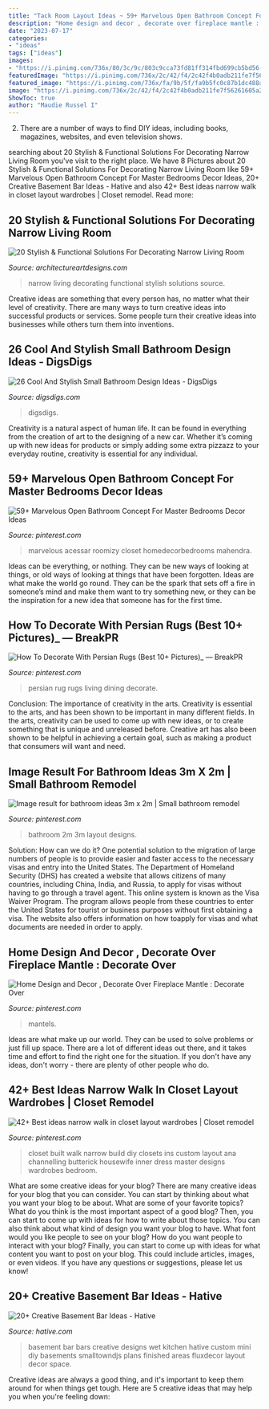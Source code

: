 ```yaml
---
title: "Tack Room Layout Ideas ~ 59+ Marvelous Open Bathroom Concept For Master Bedrooms Decor Ideas"
description: "Home design and decor , decorate over fireplace mantle : decorate over"
date: "2023-07-17"
categories:
- "ideas"
tags: ["ideas"]
images:
- "https://i.pinimg.com/736x/80/3c/9c/803c9cca73fd81ff314fbd699cb5bd56--fireplace-mantles-fireplace-ideas.jpg"
featuredImage: "https://i.pinimg.com/736x/2c/42/f4/2c42f4b0adb211fe7f56261605a22c39.jpg"
featured_image: "https://i.pinimg.com/736x/fa/9b/5f/fa9b5fc0c87b1dc488aab1e2fde3ad32.jpg"
image: "https://i.pinimg.com/736x/2c/42/f4/2c42f4b0adb211fe7f56261605a22c39.jpg"
ShowToc: true
author: "Maudie Russel I"
---
```



2. There are a number of ways to find DIY ideas, including books, magazines, websites, and even television shows.

	

		
searching about 20 Stylish &amp; Functional Solutions For Decorating Narrow Living Room you've visit to the right place. We have 8 Pictures about 20 Stylish &amp; Functional Solutions For Decorating Narrow Living Room like 59+ Marvelous Open Bathroom Concept For Master Bedrooms Decor Ideas, 20+ Creative Basement Bar Ideas - Hative and also 42+ Best ideas narrow walk in closet layout wardrobes | Closet remodel. Read more:
		
    
## 20 Stylish &amp; Functional Solutions For Decorating Narrow Living Room

<img loading=lazy src="https://www.architectureartdesigns.com/wp-content/uploads/2016/04/16-24.jpg" onerror="this.onerror=null;this.src='https://tse1.mm.bing.net/th?id=OIP.ssqSVvoB4xA65ATaqxANfAHaKd&amp;pid=15.1';" alt="20 Stylish &amp; Functional Solutions For Decorating Narrow Living Room">

_Source: architectureartdesigns.com_

>narrow living decorating functional stylish solutions source. 

	

Creative ideas are something that every person has, no matter what their level of creativity. There are many ways to turn creative ideas into successful products or services. Some people turn their creative ideas into businesses while others turn them into inventions.

    
## 26 Cool And Stylish Small Bathroom Design Ideas - DigsDigs

<img loading=lazy src="https://www.digsdigs.com/photos/cool-and-stylish-small-bathroom-design-ideas-20-554x828.jpg" onerror="this.onerror=null;this.src='https://tse2.mm.bing.net/th?id=OIP.cGhVTn5mZTJTT7ryVT9TQAHaLE&amp;pid=15.1';" alt="26 Cool And Stylish Small Bathroom Design Ideas - DigsDigs">

_Source: digsdigs.com_

>digsdigs. 

	

Creativity is a natural aspect of human life. It can be found in everything from the creation of art to the designing of a new car. Whether it’s coming up with new ideas for products or simply adding some extra pizzazz to your everyday routine, creativity is essential for any individual.

    
## 59+ Marvelous Open Bathroom Concept For Master Bedrooms Decor Ideas

<img loading=lazy src="https://i.pinimg.com/736x/79/93/17/79931715a6ea78c575fd8c04122217ee.jpg" onerror="this.onerror=null;this.src='https://tse1.mm.bing.net/th?id=OIP.OpliDYNDVAh3dIXQz8pWAgHaKM&amp;pid=15.1';" alt="59+ Marvelous Open Bathroom Concept For Master Bedrooms Decor Ideas">

_Source: pinterest.com_

>marvelous acessar roomizy closet homedecorbedrooms mahendra. 

	

Ideas can be everything, or nothing. They can be new ways of looking at things, or old ways of looking at things that have been forgotten. Ideas are what make the world go round. They can be the spark that sets off a fire in someone’s mind and make them want to try something new, or they can be the inspiration for a new idea that someone has for the first time.

    
## How To Decorate With Persian Rugs (Best 10+ Pictures)_ — BreakPR

<img loading=lazy src="https://i.pinimg.com/736x/2c/42/f4/2c42f4b0adb211fe7f56261605a22c39.jpg" onerror="this.onerror=null;this.src='https://tse1.mm.bing.net/th?id=OIP.3pXkI6lpW9sxtCvHfKfEJAHaJ4&amp;pid=15.1';" alt="How To Decorate With Persian Rugs (Best 10+ Pictures)_ — BreakPR">

_Source: pinterest.com_

>persian rug rugs living dining decorate. 

	

Conclusion: The importance of creativity in the arts.
Creativity is essential to the arts, and has been shown to be important in many different fields. In the arts, creativity can be used to come up with new ideas, or to create something that is unique and unreleased before. Creative art has also been shown to be helpful in achieving a certain goal, such as making a product that consumers will want and need.

    
## Image Result For Bathroom Ideas 3m X 2m | Small Bathroom Remodel

<img loading=lazy src="https://i.pinimg.com/736x/fa/9b/5f/fa9b5fc0c87b1dc488aab1e2fde3ad32.jpg" onerror="this.onerror=null;this.src='https://tse3.mm.bing.net/th?id=OIP.ys4jJ4mXel4gK6OqLbYEaAHaJ4&amp;pid=15.1';" alt="Image result for bathroom ideas 3m x 2m | Small bathroom remodel">

_Source: pinterest.com_

>bathroom 2m 3m layout designs. 

	

Solution: How can we do it?
One potential solution to the migration of large numbers of people is to provide easier and faster access to the necessary visas and entry into the United States. The Department of Homeland Security (DHS) has created a website that allows citizens of many countries, including China, India, and Russia, to apply for visas without having to go through a travel agent. This online system is known as the Visa Waiver Program. The program allows people from these countries to enter the United States for tourist or business purposes without first obtaining a visa. The website also offers information on how toapply for visas and what documents are needed in order to apply.

    
## Home Design And Decor , Decorate Over Fireplace Mantle : Decorate Over

<img loading=lazy src="https://i.pinimg.com/736x/80/3c/9c/803c9cca73fd81ff314fbd699cb5bd56--fireplace-mantles-fireplace-ideas.jpg" onerror="this.onerror=null;this.src='https://tse2.mm.bing.net/th?id=OIP.f7BoR-8UmauvPhAdnZoJIAHaJ3&amp;pid=15.1';" alt="Home Design and Decor , Decorate Over Fireplace Mantle : Decorate Over">

_Source: pinterest.com_

>mantels. 

	

Ideas are what make up our world. They can be used to solve problems or just fill up space. There are a lot of different ideas out there, and it takes time and effort to find the right one for the situation. If you don't have any ideas, don't worry - there are plenty of other people who do.

    
## 42+ Best Ideas Narrow Walk In Closet Layout Wardrobes | Closet Remodel

<img loading=lazy src="https://i.pinimg.com/736x/0d/d9/0d/0dd90d6a34f40f46add708d8381b1701.jpg" onerror="this.onerror=null;this.src='https://tse3.mm.bing.net/th?id=OIP.iwhJEnVKNYZ8TWJBizQWuwAAAA&amp;pid=15.1';" alt="42+ Best ideas narrow walk in closet layout wardrobes | Closet remodel">

_Source: pinterest.com_

>closet built walk narrow build diy closets ins custom layout ana channelling butterick housewife inner dress master designs wardrobes bedroom. 

	

What are some creative ideas for your blog?
There are many creative ideas for your blog that you can consider. You can start by thinking about what you want your blog to be about. What are some of your favorite topics? What do you think is the most important aspect of a good blog? Then, you can start to come up with ideas for how to write about those topics. You can also think about what kind of design you want your blog to have. What font would you like people to see on your blog? How do you want people to interact with your blog? Finally, you can start to come up with ideas for what content you want to post on your blog. This could include articles, images, or even videos. If you have any questions or suggestions, please let us know!

    
## 20+ Creative Basement Bar Ideas - Hative

<img loading=lazy src="https://hative.com/wp-content/uploads/2014/05/basement-bar-ideas/9-small-basement-bar.jpg" onerror="this.onerror=null;this.src='https://tse3.mm.bing.net/th?id=OIP.19PZjY44M4N9-LOTKxJ0WwHaLH&amp;pid=15.1';" alt="20+ Creative Basement Bar Ideas - Hative">

_Source: hative.com_

>basement bar bars creative designs wet kitchen hative custom mini diy basements smalltowndjs plans finished areas fluxdecor layout decor space. 

	

Creative ideas are always a good thing, and it's important to keep them around for when things get tough. Here are 5 creative ideas that may help you when you're feeling down: 

